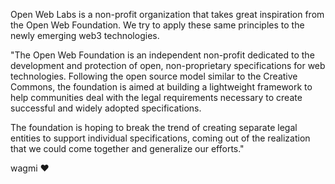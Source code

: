 Open Web Labs is a non-profit organization that takes great inspiration from the Open Web Foundation. We try to apply these same principles to the newly emerging web3 technologies.

"The Open Web Foundation is an independent non-profit dedicated to the development and protection of open, non-proprietary specifications for web technologies.   Following the open source model similar to the Creative Commons, the foundation is aimed at building a lightweight framework to help communities deal with the legal requirements necessary to create successful and widely adopted specifications.

The foundation is hoping to break the trend of creating separate legal entities to support individual specifications, coming out of the realization that we could come together and generalize our efforts."

wagmi ❤️
